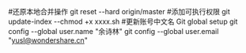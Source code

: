 #还原本地合并操作
 git reset --hard origin/master
#添加可执行权限
git update-index --chmod +x xxxx.sh
#更新账号中文名
Git global setup git config --global user.name "余诗林" git config --global user.email "yusl@wondershare.cn"